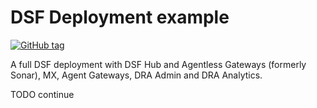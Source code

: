 # DSF Deployment example
[![GitHub tag](https://img.shields.io/github/v/tag/imperva/dsfkit.svg)](https://github.com/imperva/dsfkit/tags)

A full DSF deployment with DSF Hub and Agentless Gateways (formerly Sonar), 
MX, Agent Gateways, DRA Admin and DRA Analytics.

TODO continue